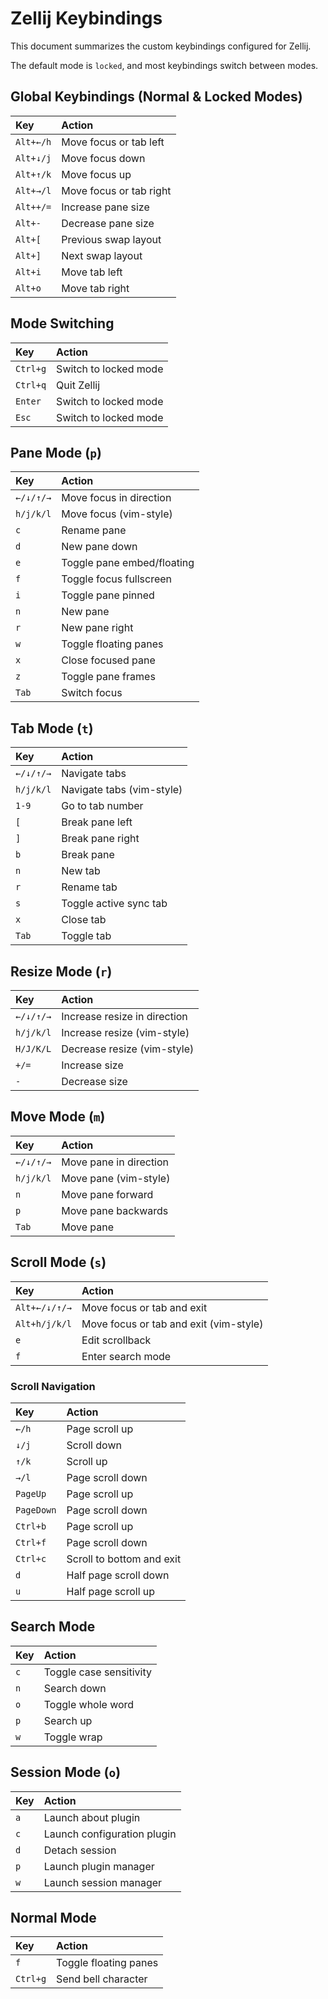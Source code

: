 # Zellij Keybindings

This document summarizes the custom keybindings configured for Zellij.

The default mode is `locked`, and most keybindings switch between modes.

## Global Keybindings (Normal & Locked Modes)

| Key | Action |
|:----|:-------|
| `Alt+←/h` | Move focus or tab left |
| `Alt+↓/j` | Move focus down |
| `Alt+↑/k` | Move focus up |
| `Alt+→/l` | Move focus or tab right |
| `Alt++/=` | Increase pane size |
| `Alt+-` | Decrease pane size |
| `Alt+[` | Previous swap layout |
| `Alt+]` | Next swap layout |
| `Alt+i` | Move tab left |
| `Alt+o` | Move tab right |

## Mode Switching

| Key | Action |
|:----|:-------|
| `Ctrl+g` | Switch to locked mode |
| `Ctrl+q` | Quit Zellij |
| `Enter` | Switch to locked mode |
| `Esc` | Switch to locked mode |

## Pane Mode (`p`)

| Key | Action |
|:----|:-------|
| `←/↓/↑/→` | Move focus in direction |
| `h/j/k/l` | Move focus (vim-style) |
| `c` | Rename pane |
| `d` | New pane down |
| `e` | Toggle pane embed/floating |
| `f` | Toggle focus fullscreen |
| `i` | Toggle pane pinned |
| `n` | New pane |
| `r` | New pane right |
| `w` | Toggle floating panes |
| `x` | Close focused pane |
| `z` | Toggle pane frames |
| `Tab` | Switch focus |

## Tab Mode (`t`)

| Key | Action |
|:----|:-------|
| `←/↓/↑/→` | Navigate tabs |
| `h/j/k/l` | Navigate tabs (vim-style) |
| `1-9` | Go to tab number |
| `[` | Break pane left |
| `]` | Break pane right |
| `b` | Break pane |
| `n` | New tab |
| `r` | Rename tab |
| `s` | Toggle active sync tab |
| `x` | Close tab |
| `Tab` | Toggle tab |

## Resize Mode (`r`)

| Key | Action |
|:----|:-------|
| `←/↓/↑/→` | Increase resize in direction |
| `h/j/k/l` | Increase resize (vim-style) |
| `H/J/K/L` | Decrease resize (vim-style) |
| `+/=` | Increase size |
| `-` | Decrease size |

## Move Mode (`m`)

| Key | Action |
|:----|:-------|
| `←/↓/↑/→` | Move pane in direction |
| `h/j/k/l` | Move pane (vim-style) |
| `n` | Move pane forward |
| `p` | Move pane backwards |
| `Tab` | Move pane |

## Scroll Mode (`s`)

| Key | Action |
|:----|:-------|
| `Alt+←/↓/↑/→` | Move focus or tab and exit |
| `Alt+h/j/k/l` | Move focus or tab and exit (vim-style) |
| `e` | Edit scrollback |
| `f` | Enter search mode |

### Scroll Navigation

| Key | Action |
|:----|:-------|
| `←/h` | Page scroll up |
| `↓/j` | Scroll down |
| `↑/k` | Scroll up |
| `→/l` | Page scroll down |
| `PageUp` | Page scroll up |
| `PageDown` | Page scroll down |
| `Ctrl+b` | Page scroll up |
| `Ctrl+f` | Page scroll down |
| `Ctrl+c` | Scroll to bottom and exit |
| `d` | Half page scroll down |
| `u` | Half page scroll up |

## Search Mode

| Key | Action |
|:----|:-------|
| `c` | Toggle case sensitivity |
| `n` | Search down |
| `o` | Toggle whole word |
| `p` | Search up |
| `w` | Toggle wrap |

## Session Mode (`o`)

| Key | Action |
|:----|:-------|
| `a` | Launch about plugin |
| `c` | Launch configuration plugin |
| `d` | Detach session |
| `p` | Launch plugin manager |
| `w` | Launch session manager |

## Normal Mode

| Key | Action |
|:----|:-------|
| `f` | Toggle floating panes |
| `Ctrl+g` | Send bell character |